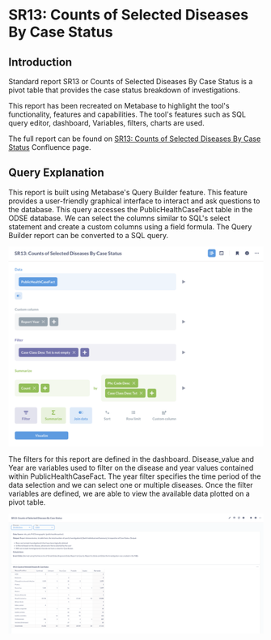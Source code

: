# SR13: Counts of Selected Diseases By Case Status

## Introduction

Standard report SR13 or Counts of Selected Diseases By Case Status is a pivot table that provides the case status breakdown of investigations.

This report has been recreated on Metabase to highlight the tool's functionality, features and capabilities. The tool's features such as SQL query editor, dashboard, Variables, filters, charts are used. 

The full report can be found on [SR13: Counts of Selected Diseases By Case Status](https://cdc-nbs.atlassian.net/wiki/spaces/NM/pages/132251661/SR13+Counts+of+Selected+Diseases+By+Case+Status) Confluence page. 

## Query Explanation

This report is built using Metabase's Query Builder feature. This feature provides a user-friendly graphical interface to interact and ask questions to the database. This query accesses the PublicHealthCaseFact table in the ODSE database. We can select the columns similar to SQL's select statement and create a custom columns using a field formula. The Query Builder report can be converted to a SQL query.

![sr13-query-builder](images/sr13-query-builder.png)


The filters for this report are defined in the dashboard. Disease_value and Year are variables used to filter on the disease and year values contained within PublicHealthCaseFact. The year filter specifies the time period of the data selection and we can select one or multiple diseases. Once the filter variables are defined, we are able to view the available data plotted on a pivot table.

![sr13-report](images/sr13-report.png)
